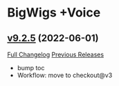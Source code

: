 # BigWigs +Voice

## [v9.2.5](https://github.com/BigWigsMods/BigWigs_Voice/tree/v9.2.5) (2022-06-01)
[Full Changelog](https://github.com/BigWigsMods/BigWigs_Voice/compare/v9.2.0.3...v9.2.5) [Previous Releases](https://github.com/BigWigsMods/BigWigs_Voice/releases)

- bump toc  
- Workflow: move to checkout@v3  
